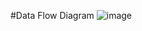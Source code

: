 #Data Flow Diagram
![image](https://cloud.githubusercontent.com/assets/11622664/13122265/bd8ed0dc-d57b-11e5-803d-5d3e6e4c6923.png)
